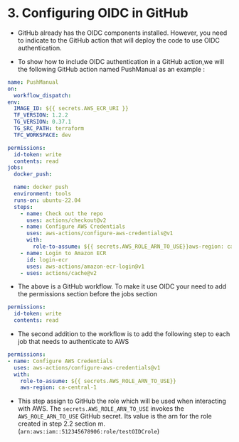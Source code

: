 # 3. Configuring OIDC in GitHub

- GitHub already has the OIDC components installed. However, you need to indicate to the GitHub action that will deploy the code to use OIDC authentication.

- To show how to include OIDC authentication in a GitHub action,we will the following GitHub action named PushManual as an example :

```yaml
name: PushManual
on:
  workflow_dispatch:
env:
  IMAGE_ID: ${{ secrets.AWS_ECR_URI }}
  TF_VERSION: 1.2.2
  TG_VERSION: 0.37.1
  TG_SRC_PATH: terraform
  TFC_WORKSPACE: dev

permissions:
  id-token: write 
  contents: read  
jobs:
  docker_push:

  name: docker push
  environment: tools
  runs-on: ubuntu-22.04
  steps:
    - name: Check out the repo
      uses: actions/checkout@v2
    - name: Configure AWS Credentials
      uses: aws-actions/configure-aws-credentials@v1
      with:
        role-to-assume: ${{ secrets.AWS_ROLE_ARN_TO_USE}}aws-region: ca-central-1
    - name: Login to Amazon ECR
      id: login-ecr
      uses: aws-actions/amazon-ecr-login@v1
    - uses: actions/cache@v2
```

- The above is a GitHub workflow. To make it use OIDC your need to add the permissions section before the jobs section

```yaml
permissions:
  id-token: write 
  contents: read 
```

- The second addition to the workflow is to add the following step to each job that needs to authenticate to AWS

```yaml
permissions:
- name: Configure AWS Credentials
  uses: aws-actions/configure-aws-credentials@v1
  with:
    role-to-assume: ${{ secrets.AWS_ROLE_ARN_TO_USE}}
    aws-region: ca-central-1
```

- This step assign to GitHub the role which will be used when interacting with AWS. The `secrets.AWS_ROLE_ARN_TO_USE` invokes the  `AWS_ROLE_ARN_TO_USE` GitHub secret. Its value is the arn for the role created in step 2.2 section m.(`arn:aws:iam::512345678906:role/testOIDCrole`)
